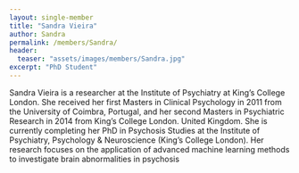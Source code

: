 ```yaml
---
layout: single-member
title: "Sandra Vieira"
author: Sandra
permalink: /members/Sandra/
header:
  teaser: "assets/images/members/Sandra.jpg"
excerpt: "PhD Student"
---
```

Sandra Vieira is a researcher at the Institute of Psychiatry at King’s College London. She received her first Masters in Clinical Psychology in 2011 from the University of Coimbra, Portugal, and her second Masters in Psychiatric Research in 2014 from King’s College London. United Kingdom. She is currently completing her PhD in Psychosis Studies at the Institute of Psychiatry, Psychology & Neuroscience (King’s College London). Her research focuses on the application of advanced machine learning methods to investigate brain abnormalities in psychosis
